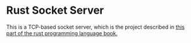 # Rust Socket Server

This is a TCP-based socket server, which is the project described in [this part of the rust programming language book.](https://doc.rust-lang.org/book/ch20-00-final-project-a-web-server.html)